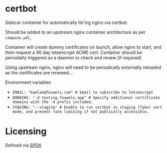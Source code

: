 <!--
SPDX-FileCopyrightText: 2021 Kaelan Thijs Fouwels <kaelan.thijs@fouwels.com>

SPDX-License-Identifier: MIT
-->

# certbot

Sidecar container for automatically tls'ing nginx via certbot.

Should be added to an upstream nginx container architecture as per `compose.yml`, 

Container will create dummy certificates on launch, allow nginx to start, and then request a 90 day letsencrypt ACME cert. Container should be perioidally triggered as a daemon to check and renew (if required)

Using upstream nginx, nginx will need to be periodically externally reloaded as the certificates are renewed...

Environment variables
- `EMAIL: "kaelan@fouwels.com" # Email to subscribe to letsencrypt`
- `DOMAINS: "-d testing.fouwels.app" # Specify additional certificate domains with the -d prefix included.`
- `STAGING: "--staging" # Enable to run certbot in staging (fake) cert mode, and prevent rate limiting if not publically accessible.`


# Licensing 

Defined via [SPDX](https://spdx.dev/)
